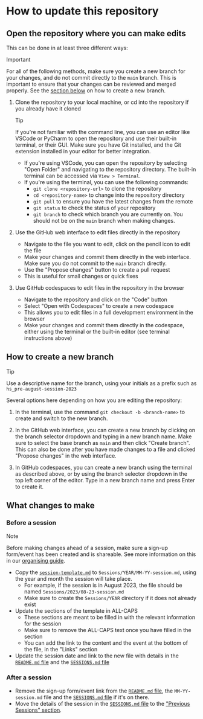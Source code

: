 # How to update this repository

## Open the repository where you can make edits

This can be done in at least three different ways:

> [!IMPORTANT]
> For all of the following methods, make sure you create a new branch for your changes, and do not commit directly to the `main` branch. This is important to ensure that your changes can be reviewed and merged properly. See the [section below](#how-to-create-a-new-branch) on how to create a new branch.

1. Clone the repository to your local machine, or cd into the repository if you already have it cloned

    > [!TIP]
    > If you're not familiar with the command line, you can use an editor like VSCode or PyCharm to open the repository and use their built-in terminal, or their GUI. Make sure you have Git installed, and the Git extension installed in your editor for better integration.

    - If you're using VSCode, you can open the repository by selecting "Open Folder"
          and navigating to the repository directory. The built-in terminal can be accessed via `View > Terminal`.
    - If you're using the terminal, you can use the following commands:
        - `git clone <repository-url>` to clone the repository
        - `cd <repository-name>` to change into the repository directory
        - `git pull` to ensure you have the latest changes from the remote
        - `git status` to check the status of your repository
        - `git branch` to check which branch you are currently on. You should not be on the `main` branch when making changes.

3. Use the GitHub web interface to edit files directly in the repository
    - Navigate to the file you want to edit, click on the pencil icon to edit the file
    - Make your changes and commit them directly in the web interface. Make sure you do not commit to the `main` branch directly.
    - Use the "Propose changes" button to create a pull request
    - This is useful for small changes or quick fixes

4. Use GitHub codespaces to edit files in the repository in the browser
    - Navigate to the repository and click on the "Code" button
    - Select "Open with Codespaces" to create a new codespace
    - This allows you to edit files in a full development environment in the browser
    - Make your changes and commit them directly in the codespace, either using the terminal or the built-in editor (see terminal instructions above)

## How to create a new branch

> [!TIP]
> Use a descriptive name for the branch, using your initials as a prefix such as `hs_pre-august-session-2023`

Several options here depending on how you are editing the repository:

1. In the terminal, use the command `git checkout -b <branch-name>` to create and switch to the new branch.

2. In the GitHub web interface, you can create a new branch by clicking on the branch selector dropdown and typing in a new branch name. Make sure to select the base branch as `main` and then click "Create branch". This can also be done after you have made changes to a file and clicked "Propose changes" in the web interface.

3. In GitHub codespaces, you can create a new branch using the terminal as described above, or by using the branch selector dropdown in the top left corner of the editor. Type in a new branch name and press Enter to create it.

## What changes to make

### Before a session

> [!NOTE]
> Before making changes ahead of a session, make sure a sign-up form/event has been created and is shareable. See more information on this in our [organising guide](./organising.md).

- Copy the [`session-template.md`](../Sessions/session-template.md) to `Sessions/YEAR/MM-YY-session.md`, using the year and month the session will take place.
  - For example, if the session is in August 2023, the file should be named `Sessions/2023/08-23-session.md`
  - Make sure to create the `Sessions/YEAR` directory if it does not already exist
- Update the sections of the template in ALL-CAPS
  - These sections are meant to be filled in with the relevant information for the session
  - Make sure to remove the ALL-CAPS text once you have filled in the section
  - You can add the link to the content and the event at the bottom of the file, in the "Links" section
- Update the session date and link to the new file with details in the [`README.md` file](../README.md/#next-session) and the [`SESSIONS.md` file](../SESSIONS.md/#upcoming-sessions)

### After a session

- Remove the sign-up form/event link from the [`README.md` file](../README.md/#next-session), the `MM-YY-session.md` file and the [`SESSIONS.md` file](../SESSIONS.md/#upcoming-sessions) if it's on there.
- Move the details of the session in the [`SESSIONS.md` file](../SESSIONS.md) to the ["Previous Sessions" section](../SESSIONS.md/#previous-sessions).
